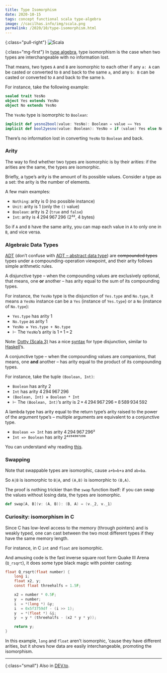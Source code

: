 ```yaml
---
title: Type Isomorphism
date: 2020-10-15
tags: concept functional scala type-algebra
image: //cacilhas.info/img/scala.png
permalink: /2020/10/type-isomorphism.html
---
```

[image]: {{{image}}}
[ADT]: https://wiki.haskell.org/Algebraic_data_type
[ADT – abstract data type]: https://www.geeksforgeeks.org/abstract-data-types/
[burget]: https://codewords.recurse.com/issues/three/algebra-and-calculus-of-algebraic-data-types#fn:answer
[DEV.to]: https://dev.to/cacilhas/type-isomorphism-3bp9
[Dotty (Scala 3)]: https://dotty.epfl.ch/
[Haskell]: https://www.schoolofhaskell.com/school/to-infinity-and-beyond/pick-of-the-week/sum-types
[type algebra]: https://kseo.github.io/posts/2016-12-25-type-isomorphism.html
[union-types]: https://dotty.epfl.ch/docs/reference/new-types/union-types.html

{:class="pull-right"} ![Scala][image]

{:class="mg-first"} In [type algebra][], type isomorphism is the case when two
types are interchangeable with no information lost.

That means, two types `A` and `B` are isomorphic to each other if any `a: A` can
be casted or converted to `B` and back to the same `a`, and any `b: B` can be
casted or converted to `A` and back to the same `b`.

For instance, take the following example:

```scala
sealed trait YesNo
object Yes extends YesNo
object No extends YesNo
```

The `YesNo` type is isomorphic to `Boolean`:

```scala
implicit def yesno2bool(value: YesNo): Boolean = value == Yes
implicit def bool2yesno(value: Boolean): YesNo = if (value) Yes else No
```

There’s no information lost in converting `YesNo` to `Boolean` and back.

### Arity

The way to find whether two types are isomorphic is by their arities: if the
arities are the same, the types are isomorphic.

Briefly, a type’s arity is the amount of its possible values. Consider a type as
a set: the arity is the number of elements.

A few main examples:

- `Nothing`: arity is 0 (no possible instance)
- `Unit`: arity is 1 (only the `()` value)
- `Boolean`: arity is 2 (`true` and `false`)
- `Int`: arity is 4&#8239;294&#8239;967&#8239;296 (2³², 4 bytes)

So if `A` and `B` have the same arity, you can map each value in `A` to only one
in `B`, and vice versa.

### Algebraic Data Types

[ADT][] (don’t confuse with [ADT – abstract data type][]) are
~~compounded types~~ types under a compounding-operation viewpoint, and their
arity follows simple arithmetic rules.

A disjunctive type – when the compounding values are exclusively optional, that
means, one **or** another – has arity equal to the sum of its compounding types.

For instance, the `YesNo` type is the disjunction of `Yes.type` and `No.type`,
it means a `YesNo` instance can be a `Yes` (instance of `Yes.type`) or a `No`
(instance of `No.type`):

- `Yes.type` has arity 1
- `No.type` as arity 1
- `YesNo ≡ Yes.type + No.type`
- ⊢ The `YesNo`’s arity is 1&#8239;+&#8239;1&#8239;=&#8239;2

Note: [Dotty (Scala 3)][] has a nice [syntax][union-types] for type
disjunction, similar to [Haskell][]’s.

A conjunctive type – when the compounding values are companions, that means, one
**and** another – has arity equal to the product of its compounding types.

For instance, take the tuple `(Boolean, Int)`:

- `Boolean` has arity 2
- `Int` has arity 4&#8239;294&#8239;967&#8239;296
- `(Boolean, Int) ≡ Boolean * Int`
- ⊢ The `(Boolean, Int)`’s arity is
  2&#8239;×&#8239;4&#8239;294&#8239;967&#8239;296&#8239;=&#8239;8&#8239;589&#8239;934&#8239;592

A lambda type has arity equal to the return type’s arity raised to the power of
the argument type’s – multiple arguments are equivalent to a conjunctive type.

- `Boolean => Int` has arity 4&#8239;294&#8239;967&#8239;296²
- `Int => Boolean` has arity 2⁴²⁹⁴⁹⁶⁷²⁹⁶

You can understand why reading [this][burget].

### Swapping

Note that swappable types are isomorphic, cause `a+b=b+a` and `ab=ba`.

So `A|B` is isomorphic to `B|A`, and `(A,B)` is isomorphic to `(B,A)`.

The proof is nothing trickier than the `swap` function itself: if you can swap
the values without losing data, the types are isomorphic.

```scala
def swap[A, B](v: (A, B)): (B, A) = (v._2, v._1)
```

### Curiosity: isomorphism in C

Since C has low-level access to the memory (through pointers) and is weakly
typed, one can cast between the two most different types if they have the same
memory length.

For instance, in C `int` and `float` are isomorphic.

And amusing code is the fast inverse square root form Quake Ⅲ Arena (`Q_rsqrt`),
it does some type black magic with pointer casting:

```c
float Q_rsqrt(float number) {
    long i;
    float x2, y;
    const float threehalfs = 1.5F;

    x2 = number * 0.5F;
    y  = number;
    i  = *(long *) &y;
    i  = 0x5f3759df - (i >> 1);
    y  = *(float *) &i;
    y  = y * (threehalfs - (x2 * y * y));

    return y;
}
```

In this example, `long` and `float` aren’t isomorphic, ’cause they have
different arities, but it shows how data are easily interchangeable, promoting
the isomorphism.

-----

{:class="small"} Also in [DEV.to][].
